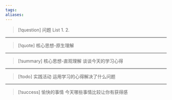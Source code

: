 ```yaml
---
tags: 
aliases:
---
```

> [!question] 问题 List
> 1. 
> 2. 

---

> [!quote] 核心思想-原生理解
> 

---

> [!summary] 核心思想-直观理解
> 谈谈今天的学习心得

---

> [!todo] 实践活动
> 运用学习的心得解决了什么问题

---

> [!success] 愉快的事情
> 今天哪些事情比较让你有获得感